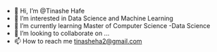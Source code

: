 - 👋 Hi, I’m @Tinashe Hafe
- 👀 I’m interested in Data Science and Machine Learning
- 🌱 I’m currently learning Master of Computer Science -Data Science
- 💞️ I’m looking to collaborate on ...
- 📫 How to reach me tinasheha2@gmail.com

<!---
Tinashe-90/Tinashe-90 is a ✨ special ✨ repository because its `README.md` (this file) appears on your GitHub profile.
You can click the Preview link to take a look at your changes.
--->
